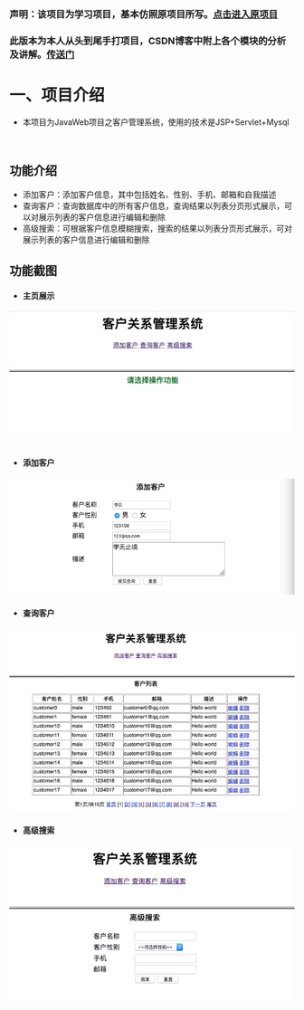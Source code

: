 ### 声明：该项目为学习项目，基本仿照原项目所写。[点击进入原项目](https://github.com/codingXiaxw/CustomerManagement)<br>
### 此版本为本人从头到尾手打项目，CSDN博客中附上各个模块的分析及讲解。[传送门](https://blog.csdn.net/weixin_41072833/article/details/81080178)<br>

一、项目介绍
==============
  * 本项目为JavaWeb项目之客户管理系统，使用的技术是JSP+Servlet+Mysql<br>
<br>

功能介绍
-----------
* 添加客户：添加客户信息，其中包括姓名、性别、手机、邮箱和自我描述 <br>
* 查询客户：查询数据库中的所有客户信息，查询结果以列表分页形式展示，可以对展示列表的客户信息进行编辑和删除 <br>
* 高级搜索：可根据客户信息模糊搜索，搜索的结果以列表分页形式展示，可对展示列表的客户信息进行编辑和删除 <br>

功能截图
-----------
* #### 主页展示
![主页展示](https://github.com/J1Weng/Customer_Management/blob/master/Customer_Management/customer_management/img/mmexport1531898893315.jpg)<br>
<br>
* #### 添加客户
![添加客户](https://github.com/J1Weng/Customer_Management/blob/master/Customer_Management/customer_management/img/mmexport1531898904740.jpg)<br>
* #### 查询客户
![查询客户](https://github.com/J1Weng/Customer_Management/blob/master/Customer_Management/customer_management/img/mmexport1531898912548.jpg)
<br>
* #### 高级搜索
![高级搜索](https://github.com/J1Weng/Customer_Management/blob/master/Customer_Management/customer_management/img/mmexport1531898923048.jpg)
